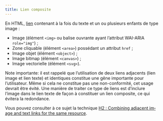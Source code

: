 ```yaml
---
title: Lien composite
---
```


En HTML, [lien](#lien) contenant à la fois du texte et un ou plusieurs enfants
de type image :

- Image (élément `<img>` ou balise ouvrante ayant l’attribut WAI-ARIA `role="img"`) ;
- Zone cliquable (élément `<area>`) possédant un attribut `href` ;
- Image objet (élément `<object>`) ;
- Image bitmap (élément `<canvas>`) ;
- Image vectorielle (élément `<svg>`).

Note importante: il est rappelé que l’utilisation de deux liens adjacents
(lien image et lien texte) et identiques constitue une gêne importante pour
l’utilisateur. Même si cela ne constitue pas une non-conformité, cet usage
devrait être évité. Une manière de traiter ce type de liens est d’inclure
l’image dans le lien texte de façon à constituer un lien composite, ce qui
évitera la redondance.

Vous pouvez consulter à ce sujet la technique <span lang="en">[H2 : Combining adjacent image and text links for the same resource](https://www.w3.org/WAI/WCAG21/Techniques/html/H2)</span>.
